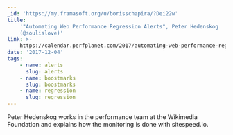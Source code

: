 ```yaml
---
_id: 'https://my.framasoft.org/u/borisschapira/?Dei22w'
title:
    '"Automating Web Performance Regression Alerts", Peter Hedenskog
    (@soulislove)'
link: >-
    https://calendar.perfplanet.com/2017/automating-web-performance-regression-alerts/
date: '2017-12-04'
tags:
    - name: alerts
      slug: alerts
    - name: boostmarks
      slug: boostmarks
    - name: regression
      slug: regression
---
```


<div class="markdown"><p>Peter Hedenskog works in the performance team at the Wikimedia Foundation and explains how the monitoring is done with sitespeed.io.
</p></div>
